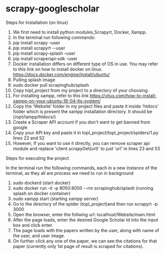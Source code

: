# scrapy-googlescholar

Steps for Installation (on linux)


1. We first need to install python modules,Scrapyrt, Docker,
Xampp.
2. In the terminal run following commands:
1. pip install scrapy –user
2. pip install scrapyrt --user
3. pip install scrapy-splash –user
4. pip install scraperapi-sdk –user
3. Docker installation differs on different type of OS in use. You
may refer to this link on how to install docker on linux.
https://docs.docker.com/engine/install/ubuntu/
4. Pulling splash image
1. sudo docker pull scrapinghub/splash
5. Copy topl_project from my project to a directory of your
choosing.
6. For installing xampp, refer to this link https://vitux.com/how-to-install-xampp-on-your-ubuntu-18-04-lts-system/
7. Copy the ‘Website’ folder in my project files and paste it inside
‘htdocs’ folder which is present the xampp installation
directory. It should be (/opt/lampp/htdocs/)
8. Create a Scraper API account if you don't want to get banned from google
9. Copy your API key and paste it in topl_project/topl_project/spiders/1.py lines 22 and 52
10. However, If you want to use it directly, you can remove scraper api module and replace 'client.scrapyGet(url)' to just 'url' in lines 23 and 53


Steps for executing the project


In the terminal run the following commands, each in a new instance
of the terminal, as they all are process we need to run in background
1. sudo dockerd (start docker)
2. sudo docker run -it -p 8050:8050 --rm scrapinghub/splash
(running splash on docker container)
3. sudo xampp start (starting xampp server)
4. Go to the directory of the spider (topl_project)and then run
scrapyrt -p 3000
5. Open the browser, enter the follwing url:
localhost/Website/main.html
6. After the page loads, enter the desired Google Scholar Id into
the input box and click enter.
7. The page loads with the papers written by the user, along with
name of the user, and user image.
8. On further click any one of the paper, we can see the citations
for that paper (currently only 1st page of result is scraped for
citations).
